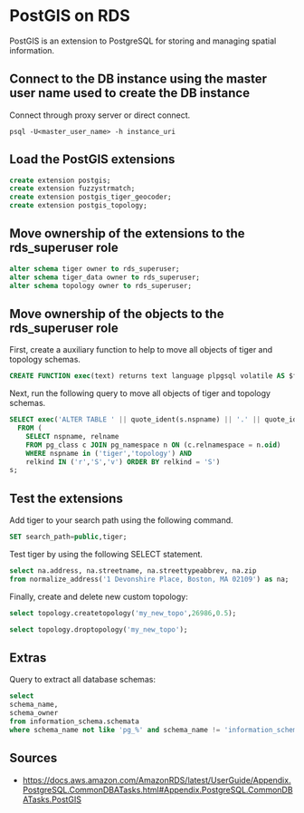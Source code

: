 # PostGIS on RDS

PostGIS is an extension to PostgreSQL for storing and managing spatial information.

## Connect to the DB instance using the master user name used to create the DB instance

Connect through proxy server or direct connect.
```shell
psql -U<master_user_name> -h instance_uri
```

## Load the PostGIS extensions

```sql
create extension postgis;
create extension fuzzystrmatch;
create extension postgis_tiger_geocoder;
create extension postgis_topology;
```

## Move ownership of the extensions to the rds_superuser role

```sql
alter schema tiger owner to rds_superuser;
alter schema tiger_data owner to rds_superuser;
alter schema topology owner to rds_superuser;
```

## Move ownership of the objects to the rds_superuser role

First, create a auxiliary function to help to move all objects of tiger and topology schemas.

```sql
CREATE FUNCTION exec(text) returns text language plpgsql volatile AS $f$ BEGIN EXECUTE $1; RETURN $1; END; $f$;
```

Next, run the following query to move all objects of tiger and topology schemas.
```sql
SELECT exec('ALTER TABLE ' || quote_ident(s.nspname) || '.' || quote_ident(s.relname) || ' OWNER TO rds_superuser;')
  FROM (
    SELECT nspname, relname
    FROM pg_class c JOIN pg_namespace n ON (c.relnamespace = n.oid) 
    WHERE nspname in ('tiger','topology') AND
    relkind IN ('r','S','v') ORDER BY relkind = 'S')
s;
```


## Test the extensions

Add tiger to your search path using the following command.
```sql
SET search_path=public,tiger;
```

Test tiger by using the following SELECT statement.
```sql
select na.address, na.streetname, na.streettypeabbrev, na.zip
from normalize_address('1 Devonshire Place, Boston, MA 02109') as na;
```

Finally, create and delete new custom topology:
```sql
select topology.createtopology('my_new_topo',26986,0.5);

select topology.droptopology('my_new_topo');
```


## Extras

Query to extract all database schemas:

```sql
select
schema_name,
schema_owner
from information_schema.schemata
where schema_name not like 'pg_%' and schema_name != 'information_schema';
```

## Sources

* https://docs.aws.amazon.com/AmazonRDS/latest/UserGuide/Appendix.PostgreSQL.CommonDBATasks.html#Appendix.PostgreSQL.CommonDBATasks.PostGIS